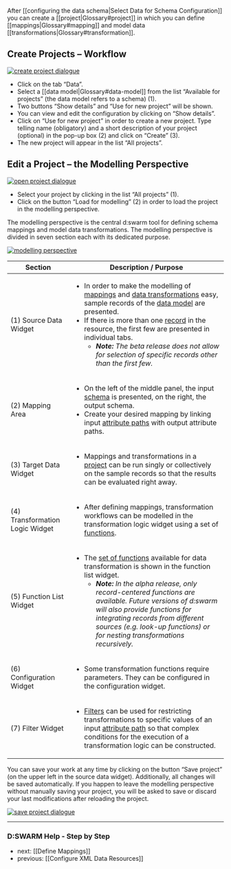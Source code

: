 After [[configuring the data schema|Select Data for Schema Configuration]] you can create a [[project|Glossary#project]] in which you can define [[mappings|Glossary#mapping]] and model data [[transformations|Glossary#transformation]].

## Create Projects – Workflow 

[![create project dialogue](https://avgl.mybalsamiq.com/mockups/2345652.png?key=27106ea66faf01c9ad98a275eac48683ac53bf00)](https://avgl.mybalsamiq.com/mockups/2345652.png?key=27106ea66faf01c9ad98a275eac48683ac53bf00 "Create Project Dialogue")

* Click on the tab “Data”.
* Select a [[data model|Glossary#data-model]] from the list “Available for projects” (the data model refers to a schema) (1).
* Two buttons “Show details” and “Use for new project” will be shown.
* You can view and edit the configuration by clicking on “Show details”.
* Click on “Use for new project”  in order to create a new project. Type telling name (obligatory) and a short description of your project (optional) in the pop-up box (2) and click on “Create” (3).
* The new project will appear in the list “All projects”.


## Edit a Project – the Modelling Perspective

[![open project dialogue](https://avgl.mybalsamiq.com/mockups/2345680.png?key=27106ea66faf01c9ad98a275eac48683ac53bf00)](https://avgl.mybalsamiq.com/mockups/2345680.png?key=27106ea66faf01c9ad98a275eac48683ac53bf00 "Open Project Dialogue")

* Select your project by clicking in the list “All projects” (1).
* Click on the button “Load for modelling” (2) in order to load the project in the modelling perspective.

The modelling perspective is the central d:swarm tool for defining schema mappings and model data transformations. The modelling perspective is divided in seven section each with its dedicated purpose.

[![modelling perspective](https://avgl.mybalsamiq.com/mockups/2550942.png?key=27106ea66faf01c9ad98a275eac48683ac53bf00)](https://avgl.mybalsamiq.com/mockups/2550942.png?key=27106ea66faf01c9ad98a275eac48683ac53bf00 "Modelling Perspective")

<table >
<thead>
<tr>
<th> Section </th>
<th> Description / Purpose </th>
</tr>
</thead>
<tbody>
<tr>
<td>(1) Source Data Widget</td>
<td>
<ul>
<li>In order to make the modelling of <a title="d:swarm Glossary" href="Glossary#mapping">mappings</a> and <a title="d:swarm Glossary" href="Glossary#transformation">data transformations</a> easy, sample records of the <a title="d:swarm Glossary" href="Glossary#data-model">data model</a> are presented.</li>
<li>If there is more than one <a title="d:swarm Glossary" href="Glossary#record">record</a> in the resource, the first few are presented in individual tabs.
<ul>
<li><em><strong>Note:</strong> The beta release does not allow for selection of specific records other than the first few.</em></li>
</ul>
</li>
</ul>
</td>
</tr>
<tr>
<td>(2) Mapping Area</td>
<td>
<ul>
<li>On the left of the middle panel, the input <a title="d:swarm Glossary" href="Glossary#schema">schema</a> is presented, on the right, the output schema.</li>
<li>Create your desired mapping by linking input <a title="d:swarm Glossary" href="Glossary#attribute-path">attribute paths</a> with output attribute paths.</li>
</ul>
</td>
</tr>
<tr>
<td>(3) Target Data Widget</td>
<td>
<ul>
<li>Mappings and transformations in a <a title="d:swarm Glossary" href="Glossary#project">project</a> can be run singly or collectively on the sample records so that the results can be evaluated right away.</li>
</ul>
</td>
</tr>
<tr>
<td>(4) Transformation Logic Widget</td>
<td>
<ul>
<li>After defining mappings, transformation workflows can be modelled in the transformation logic widget using a set of <a title="d:swarm Glossary" href="Glossary#function">functions</a>.</li>
</ul>
</td>
</tr>
<tr>
<td>(5) Function List Widget</td>
<td>
<ul>
<li>The <a href="Available-Transformation-Functions">set of functions</a> available for data transformation is shown in the function list widget.
<ul>
<li><em><strong>Note:</strong> In the alpha release, only record-centered functions are available. Future versions of d:swarm will also provide functions for integrating records from different sources (e.g. look-up functions) or for nesting transformations recursively.</em></li>
</ul>
</li>
</ul>
</td>
</tr>
<tr>
<td>(6) Configuration Widget</td>
<td>
<ul>
<li>Some transformation functions require parameters. They can be configured in the configuration widget.</li>
</ul>
</td>
</tr>
<tr>
<td>(7) Filter Widget</td>
<td>
<ul>
<li><a title="d:swarm Glossary" href="Glossary#filter">Filters</a> can be used for restricting transformations to specific values of an input <a title="d:swarm Glossary" href="Glossary#attribute-path">attribute path</a> so that complex conditions for the execution of a transformation logic can be constructed.</li>
</ul>
</td>
</tr>
</tbody>
</table>

You can save your work at any time by clicking on the button “Save project” (on the upper left in the source data widget). Additionally, all changes will be saved  automatically. If you happen to leave the modelling perspective without manually saving your project, you will be asked to save or discard your last modifications after reloading the project.

[![save project dialogue](https://avgl.mybalsamiq.com/mockups/1838688.png?key=27106ea66faf01c9ad98a275eac48683ac53bf00)](https://avgl.mybalsamiq.com/mockups/1838688.png?key=27106ea66faf01c9ad98a275eac48683ac53bf00 "Save Project Dialogue")


-----------------------------------
### D:SWARM Help - Step by Step

* next: [[Define Mappings]]
* previous: [[Configure XML Data Resources]]